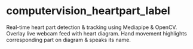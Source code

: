 # computervision_heartpart_label
Real-time heart part detection &amp; tracking using Mediapipe &amp; OpenCV. Overlay live webcam feed with heart diagram. Hand movement highlights corresponding part on diagram &amp; speaks its name.
